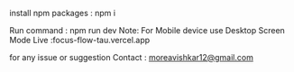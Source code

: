 install npm packages : npm i

Run command : npm run dev
Note: For Mobile device use Desktop Screen Mode 
Live :focus-flow-tau.vercel.app

for any issue or suggestion Contact : moreavishkar12@gmail.com

